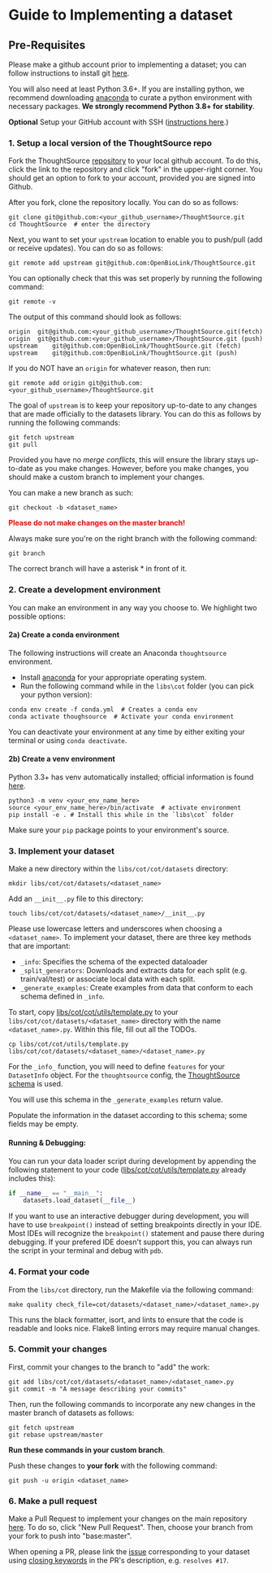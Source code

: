 # Guide to Implementing a dataset

## Pre-Requisites

Please make a github account prior to implementing a dataset; you can follow instructions to install git [here](https://git-scm.com/book/en/v2/Getting-Started-Installing-Git).

You will also need at least Python 3.6+. If you are installing python, we recommend downloading [anaconda](https://docs.anaconda.com/anaconda/install/index.html) to curate a python environment with necessary packages. **We strongly recommend Python 3.8+ for stability**.

**Optional** Setup your GitHub account with SSH ([instructions here](https://docs.github.com/en/authentication/connecting-to-github-with-ssh).)

### 1. **Setup a local version of the ThoughtSource repo**
Fork the ThoughtSource [repository](https://github.com/OpenBioLink/ThoughtSource) to your local github account. To do this, click the link to the repository and click "fork" in the upper-right corner. You should get an option to fork to your account, provided you are signed into Github.

After you fork, clone the repository locally. You can do so as follows:

    git clone git@github.com:<your_github_username>/ThoughtSource.git
    cd ThoughtSource  # enter the directory

Next, you want to set your `upstream` location to enable you to push/pull (add or receive updates). You can do so as follows:

    git remote add upstream git@github.com:OpenBioLink/ThoughtSource.git

You can optionally check that this was set properly by running the following command:

    git remote -v

The output of this command should look as follows:

    origin  git@github.com:<your_github_username>/ThoughtSource.git(fetch)
    origin  git@github.com:<your_github_username>/ThoughtSource.git (push)
    upstream    git@github.com:OpenBioLink/ThoughtSource.git (fetch)
    upstream    git@github.com:OpenBioLink/ThoughtSource.git (push)

If you do NOT have an `origin` for whatever reason, then run:

    git remote add origin git@github.com:<your_github_username>/ThoughtSource.git

The goal of `upstream` is to keep your repository up-to-date to any changes that are made officially to the datasets library. You can do this as follows by running the following commands:

    git fetch upstream
    git pull

Provided you have no *merge conflicts*, this will ensure the library stays up-to-date as you make changes. However, before you make changes, you should make a custom branch to implement your changes.

You can make a new branch as such:

    git checkout -b <dataset_name>

<p style="color:red"> <b> Please do not make changes on the master branch! </b></p>

Always make sure you're on the right branch with the following command:

    git branch

The correct branch will have a asterisk \* in front of it.

### 2. **Create a development environment**
You can make an environment in any way you choose to. We highlight two possible options:

#### 2a) Create a conda environment

The following instructions will create an Anaconda `thoughtsource` environment.

- Install [anaconda](https://docs.anaconda.com/anaconda/install/) for your appropriate operating system.
- Run the following command while in the `libs\cot` folder (you can pick your python version):

```
conda env create -f conda.yml  # Creates a conda env
conda activate thoughsource  # Activate your conda environment
```

You can deactivate your environment at any time by either exiting your terminal or using `conda deactivate`.

#### 2b) Create a venv environment

Python 3.3+ has venv automatically installed; official information is found [here](https://packaging.python.org/en/latest/guides/installing-using-pip-and-virtual-environments/).

```
python3 -m venv <your_env_name_here>
source <your_env_name_here>/bin/activate  # activate environment
pip install -e . # Install this while in the `libs\cot` folder
```
Make sure your `pip` package points to your environment's source.

### 3. Implement your dataset

Make a new directory within the `libs/cot/cot/datasets` directory:

    mkdir libs/cot/cot/datasets/<dataset_name>

Add an `__init__.py` file to this directory:

    touch libs/cot/cot/datasets/<dataset_name>/__init__.py

Please use lowercase letters and underscores when choosing a `<dataset_name>`.
To implement your dataset, there are three key methods that are important:

  * `_info`: Specifies the schema of the expected dataloader
  * `_split_generators`: Downloads and extracts data for each split (e.g. train/val/test) or associate local data with each split.
  * `_generate_examples`: Create examples from data that conform to each schema defined in `_info`.

To start, copy [libs/cot/cot/utils/template.py](libs/cot/cot/utils/template.py) to your `libs/cot/cot/datasets/<dataset_name>` directory with the name `<dataset_name>.py`. Within this file, fill out all the TODOs.

    cp libs/cot/cot/utils/template.py libs/cot/cot/datasets/<dataset_name>/<dataset_name>.py

For the `_info_` function, you will need to define `features` for your
`DatasetInfo` object. For the `thoughtsource` config, the [ThoughtSource schema](libs/cot/cot/utils/schemas/cot.py) is used.

You will use this schema in the `_generate_examples` return value.

Populate the information in the dataset according to this schema; some fields may be empty.


#### Running & Debugging:
You can run your data loader script during development by appending the following
statement to your code ([libs/cot/cot/utils/template.py](libs/cot/cot/utils/template.py) already includes this):

```python
if __name__ == "__main__":
    datasets.load_dataset(__file__)
```

If you want to use an interactive debugger during development, you will have to use
`breakpoint()` instead of setting breakpoints directly in your IDE. Most IDEs will
recognize the `breakpoint()` statement and pause there during debugging. If your prefered
IDE doesn't support this, you can always run the script in your terminal and debug with
`pdb`.

### 4. Format your code

From the `libs/cot` directory, run the Makefile via the following command:

    make quality check_file=cot/datasets/<dataset_name>/<dataset_name>.py

This runs the black formatter, isort, and lints to ensure that the code is readable and looks nice. Flake8 linting errors may require manual changes.

### 5. Commit your changes

First, commit your changes to the branch to "add" the work:

    git add libs/cot/cot/datasets/<dataset_name>/<dataset_name>.py
    git commit -m "A message describing your commits"

Then, run the following commands to incorporate any new changes in the master branch of datasets as follows:

    git fetch upstream
    git rebase upstream/master

**Run these commands in your custom branch**.

Push these changes to **your fork** with the following command:

    git push -u origin <dataset_name>

### 6. **Make a pull request**

Make a Pull Request to implement your changes on the main repository [here](https://github.com/OpenBioLink/ThoughtSource/pulls). To do so, click "New Pull Request". Then, choose your branch from your fork to push into "base:master".

When opening a PR, please link the [issue](https://github.com/OpenBioLink/ThoughtSource/issues) corresponding to your dataset using [closing keywords](https://docs.github.com/en/issues/tracking-your-work-with-issues/linking-a-pull-request-to-an-issue) in the PR's description, e.g. `resolves #17`.
